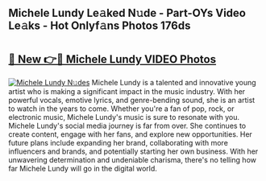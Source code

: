 ## Michele Lundy Le𝚊ked N𝚞de - Part-OYs Video Le𝚊ks - Hot Onlyf𝚊ns Photos 176ds

# <h2><a href="http://ac24291.deff.icu/?id=Michele+Lundy">🔗 New 👉🔴 Michele Lundy VIDEO Photos</a></h2>

[![Michele Lundy N𝚞des](https://i.imgur.com/rIISA9y.gif)](http://ac24291.deff.icu/?id=Michele+Lundy)
Michele Lundy is a talented and innovative young artist who is making a significant impact in the music industry. With her powerful vocals, emotive lyrics, and genre-bending sound, she is an artist to watch in the years to come. Whether you're a fan of pop, rock, or electronic music, Michele Lundy's music is sure to resonate with you. Michele Lundy's social media journey is far from over. She continues to create content, engage with her fans, and explore new opportunities. Her future plans include expanding her brand, collaborating with more influencers and brands, and potentially starting her own business. With her unwavering determination and undeniable charisma, there's no telling how far Michele Lundy will go in the digital world.
